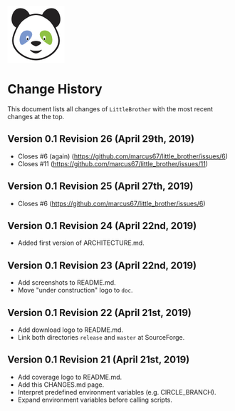 ![LittleBrother-Logo](little_brother/static/icons/icon_baby-panda_128x128.png)

# Change History 

This document lists all changes of `LittleBrother` with the most recent changes at the top.

## Version 0.1 Revision 26 (April 29th, 2019)

* Closes #6 (again) (https://github.com/marcus67/little_brother/issues/6)
* Closes #11 (https://github.com/marcus67/little_brother/issues/11)

## Version 0.1 Revision 25 (April 27th, 2019)

* Closes #6 (https://github.com/marcus67/little_brother/issues/6)

## Version 0.1 Revision 24 (April 22nd, 2019)

* Added first version of ARCHITECTURE.md.

## Version 0.1 Revision 23 (April 22nd, 2019)

* Add screenshots to README.md.
* Move "under construction" logo to `doc`.

## Version 0.1 Revision 22 (April 21st, 2019)

* Add download logo to README.md.
* Link both directories `release` and `master` at SourceForge.

## Version 0.1 Revision 21 (April 21st, 2019)

* Add coverage logo to README.md.
* Add this CHANGES.md page.
* Interpret predefined environment variables (e.g. CIRCLE_BRANCH).
* Expand environment variables before calling scripts.
